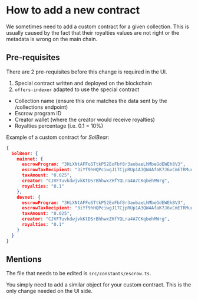 # How to add a new contract

We sometimes need to add a custom contract for a given collection. This is usually caused by the fact that their royalties values are not right or the metadata is wrong on the main chain.

## Pre-requisites

There are 2 pre-requisites before this change is required in the UI.
1. Special contract written and deployed on the blockchain
2. `offers-indexer` adapted to use the special contract


- Collection name (ensure this one matches the data sent by the /collections endpoint)
- Escrow program ID
- Creator wallet (where the creator would receive royalties)
- Royalties percentage (i.e. 0.1 = 10%)

Example of a custom contract for *SolBear*:
```json
{
  SolBear: {
    mainnet: {
      escrowProgram: "3HiXNtAFFoSTtkP52EoFbf8r3aobaeLhMbeGdEWEh8V3",
      escrowTaxRecipient: "3iYf9hHQPciwgJ1TCjpRUp1A3QW4AfaK7J6vCmETRMuu",
      taxAmount: "0.025",
      creator: "CJVFTuvkdwjvkKtDSrBhhwxZHfYQLra4A7CKqbehMWrg",
      royalties: "0.1"
    },
    devnet: {
      escrowProgram: "3HiXNtAFFoSTtkP52EoFbf8r3aobaeLhMbeGdEWEh8V3",
      escrowTaxRecipient: "3iYf9hHQPciwgJ1TCjpRUp1A3QW4AfaK7J6vCmETRMuu",
      taxAmount: "0.025",
      creator: "CJVFTuvkdwjvkKtDSrBhhwxZHfYQLra4A7CKqbehMWrg",
      royalties: "0.1"
    }
  }
}
```

## Mentions
The file that needs to be edited is `src/constants/escrow.ts`.

You simply need to add a similar object for your custom contract. This is the only change needed on the UI side.


